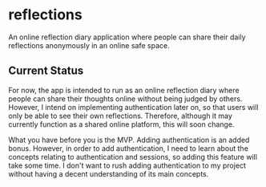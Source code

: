 # reflections
 An online reflection diary application where people can share their daily reflections anonymously in an online safe space.

 ## Current Status
 For now, the app is intended to run as an online reflection diary where people can share their thoughts online without being judged by others. However, I intend on implementing authentication later on, so that users will only be able to see their own reflections. Therefore, although it may currently function as a shared online platform, this will soon change. 

 What you have before you is the MVP. Adding authentication is an added bonus. However, in order to add authentication, I need to learn about the concepts relating to authentication and sessions, so adding this feature will take some time. I don't want to rush adding authentication to my project without having a decent understanding of its main concepts.  